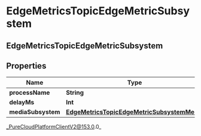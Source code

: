 # EdgeMetricsTopicEdgeMetricSubsystem

## EdgeMetricsTopicEdgeMetricSubsystem

## Properties

|Name | Type | Description | Notes|
|------------ | ------------- | ------------- | -------------|
| **processName** | **String** |  | [optional] |
| **delayMs** | **Int** |  | [optional] |
| **mediaSubsystem** | [**EdgeMetricsTopicEdgeMetricSubsystemMedia**](EdgeMetricsTopicEdgeMetricSubsystemMedia) |  | [optional] |



_PureCloudPlatformClientV2@153.0.0_

